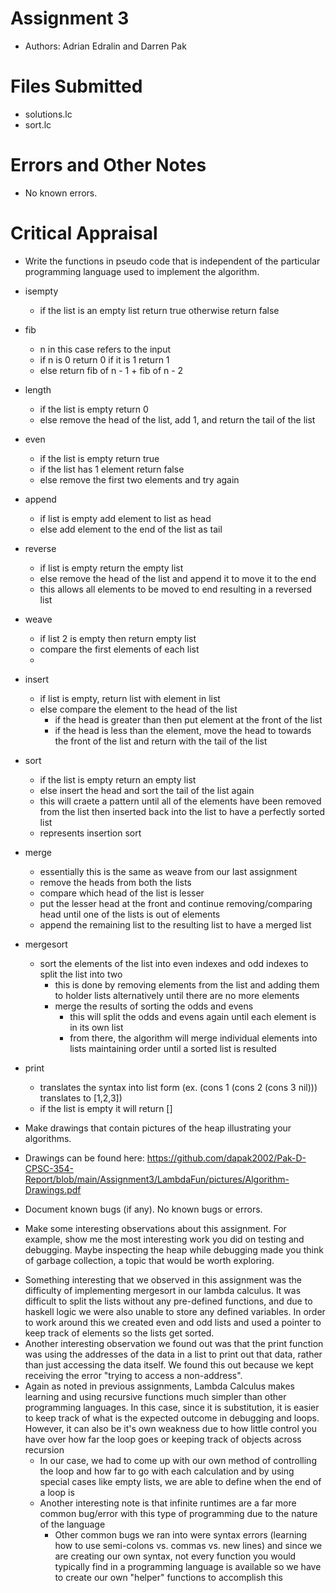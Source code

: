 # Assignment 3
* Authors: Adrian Edralin and Darren Pak

# Files Submitted
* solutions.lc
* sort.lc

# Errors and Other Notes
* No known errors.

# Critical Appraisal
* Write the functions in pseudo code that is independent of the particular programming language used to implement the algorithm.
- isempty
    - if the list is an empty list return true otherwise return false

- fib
    - n in this case refers to the input
    - if n is 0 return 0 if it is 1 return 1
    - else return fib of n - 1 + fib of n - 2

- length
    - if the list is empty return 0
    - else remove the head of the list, add 1, and return the tail of the list

- even
    - if the list is empty return true
    - if the list has 1 element return false
    - else remove the first two elements and try again

- append
    - if list is empty add element to list as head
    - else add element to the end of the list as tail
   
- reverse
    - if list is empty return the empty list
    - else remove the head of the list and append it to move it to the end
    - this allows all elements to be moved to end resulting in a reversed list

- weave 
    - if list 2 is empty then return empty list
    - compare the first elements of each list
    - 

- insert
    - if list is empty, return  list with element in list
    - else compare the element to the head of the list
        - if the head is greater than then put element at the front of the list
        - if the head is less than the element, move the head to towards the front of the list and return with the tail of the list

- sort
    - if the list is empty return an empty list
    - else insert the head and sort the tail of the list again
    - this will craete a pattern until all of the elements have been removed from the list then inserted back into the list to have a perfectly sorted list
    - represents insertion sort

- merge
    - essentially this is the same as weave from our last assignment
    - remove the heads from both the lists
    - compare which head of the list is lesser
    - put the lesser head at the front and continue removing/comparing head until one of the lists is out of elements
    - append the remaining list to the resulting list to have a merged list

- mergesort
    - sort the elements of the list into even indexes and odd indexes to split the list into two
        - this is done by removing elements from the list and adding them to holder lists alternatively until there are no more elements
        - merge the results of sorting the odds and evens
            - this will split the odds and evens again until each element is in its own list
            - from there, the algorithm will merge individual elements into lists maintaining order until a sorted list is resulted

- print
    - translates the syntax into list form (ex. (cons 1 (cons 2 (cons 3 nil))) translates to [1,2,3])
    - if the list is empty it will return []

* Make drawings that contain pictures of the heap illustrating your algorithms.
- Drawings can be found here: https://github.com/dapak2002/Pak-D-CPSC-354-Report/blob/main/Assignment3/LambdaFun/pictures/Algorithm-Drawings.pdf

* Document known bugs (if any).
No known bugs or errors.

* Make some interesting observations about this assignment. For example, show me the most interesting work you did on testing and debugging. Maybe inspecting the heap while debugging made you think of garbage collection, a topic that would be worth exploring.
- Something interesting that we observed in this assignment was the difficulty of implementing mergesort in our lambda calculus. It was difficult to split the lists without any pre-defined functions, and due to haskell logic we were also unable to store any defined variables. In order to work around this we created even and odd lists and used a pointer to keep track of elements so the lists get sorted.
- Another interesting observation we found out was that the print function was using the addresses of the data in a list to print out that data, rather than just accessing the data itself. We found this out because we kept receiving the error "trying to access a non-address".
- Again as noted in previous assignments, Lambda Calculus makes learning and using recursive functions much simpler than other programming languages. In this case, since it is substitution, it is easier to keep track of what is the expected outcome in debugging and loops. However, it can also be it's own weakness due to how little control you have over how far the loop goes or keeping track of objects across recursion
    - In our case, we had to come up with our own method of controlling the loop and how far to go with each calculation and by using special cases like empty lists, we are able to define when the end of a loop is
    - Another interesting note is that infinite runtimes are a far more common bug/error with this type of programming due to the nature of the language
        - Other common bugs we ran into were syntax errors (learning how to use semi-colons vs. commas vs. new lines) and since we are creating our own syntax, not every function you would typically find in a programming language is available so we have to create our own "helper" functions to accomplish this
